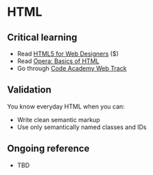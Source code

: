 HTML
====

Critical learning
-----------------

* Read [HTML5 for Web Designers](http://www.abookapart.com/products/html5-for-web-designers) ($)
* Read [Opera: Basics of HTML](http://dev.opera.com/articles/view/12-the-basics-of-html/)
* Go through [Code Academy Web Track](http://www.codecademy.com/tracks/web)

Validation
----------

You know everyday HTML when you can:

* Write clean semantic markup
* Use only semantically named classes and IDs

Ongoing reference
-----------------

* TBD
